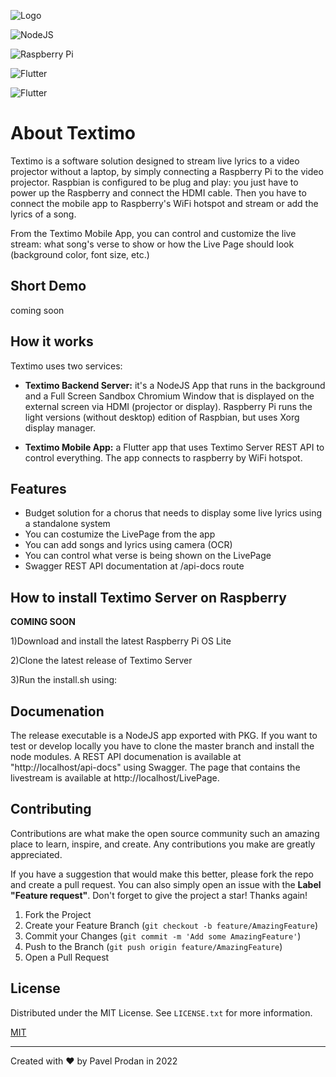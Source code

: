 
![Logo](https://user-images.githubusercontent.com/35011979/184702405-ec6deb05-d8e1-42c9-a5f5-f852f2f26a75.png)

![NodeJS](https://img.shields.io/badge/node.js-6DA55F?style=for-the-badge&logo=node.js&logoColor=white)

![Raspberry Pi](https://img.shields.io/badge/-RaspberryPi-C51A4A?style=for-the-badge&logo=Raspberry-Pi)

![Flutter](https://img.shields.io/badge/Flutter-%2302569B.svg?style=for-the-badge&logo=Flutter&logoColor=white)

![Flutter](https://camo.githubusercontent.com/3dbcfa4997505c80ef928681b291d33ecfac2dabf563eb742bb3e269a5af909c/68747470733a2f2f696d672e736869656c64732e696f2f6769746875622f6c6963656e73652f496c65726961796f2f6d61726b646f776e2d6261646765733f7374796c653d666f722d7468652d6261646765)

# About Textimo

Textimo is a software solution designed to stream live lyrics to a video projector without a laptop, by simply connecting a Raspberry Pi to the video projector. Raspbian is configured to be plug and play: you just have to power up the Raspberry and connect the HDMI cable. Then you have to connect the mobile app to Raspberry's WiFi hotspot and stream or add the lyrics of a song.

From the Textimo Mobile App, you can control and customize the live stream: what song's verse to show or how the Live Page should look (background color, font size, etc.)

## Short Demo

coming soon

## How it works

Textimo uses two services:
- **Textimo Backend Server:**  it's a NodeJS App that runs in the background and a Full Screen Sandbox Chromium Window that is displayed on the external screen via HDMI (projector or display). Raspberry Pi runs the light versions (without desktop) edition of Raspbian, but uses Xorg display manager. 

- **Textimo Mobile App:** a Flutter app that uses Textimo Server REST API to control everything. The app connects to raspberry by WiFi hotspot. 


## Features

- Budget solution for a chorus that needs to display some live lyrics using a standalone system
- You can costumize the LivePage from the app
- You can add songs and lyrics using camera (OCR)
- You can control what verse is being shown on the LivePage
- Swagger REST API documentation at /api-docs route

## How to install Textimo Server on Raspberry


**COMING SOON**

1)Download and install the latest Raspberry Pi OS Lite

2)Clone the latest release of Textimo Server

3)Run the install.sh using:


## Documenation

The release executable is a NodeJS app exported with PKG. If you want to test or develop locally you have to clone the master branch and install the node modules. A REST API documenation is available at "http://localhost/api-docs" using Swagger.
The page that contains the livestream is available at http://localhost/LivePage.
## Contributing

Contributions are what make the open source community such an amazing place to learn, inspire, and create. Any contributions you make are greatly appreciated.

If you have a suggestion that would make this better, please fork the repo and create a pull request. You can also simply open an issue with the **Label "Feature request"**. Don't forget to give the project a star! Thanks again!

1. Fork the Project
2. Create your Feature Branch (```git checkout -b feature/AmazingFeature```)
3. Commit your Changes (```git commit -m 'Add some AmazingFeature'```)
4. Push to the Branch (```git push origin feature/AmazingFeature```)
5. Open a Pull Request

## License
Distributed under the MIT License. See ```LICENSE.txt``` for more information.

[MIT](https://choosealicense.com/licenses/mit/)

-------------------
Created with ❤️ by Pavel Prodan in 2022
